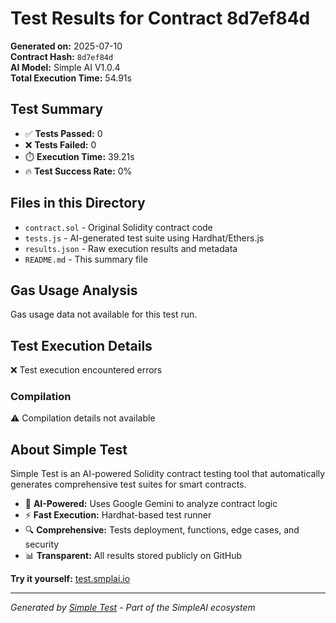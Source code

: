 # Test Results for Contract 8d7ef84d

**Generated on:** 2025-07-10  
**Contract Hash:** `8d7ef84d`  
**AI Model:** Simple AI V1.0.4  
**Total Execution Time:** 54.91s

## Test Summary

- ✅ **Tests Passed:** 0
- ❌ **Tests Failed:** 0
- ⏱️ **Execution Time:** 39.21s
- 🔥 **Test Success Rate:** 0%

## Files in this Directory

- `contract.sol` - Original Solidity contract code
- `tests.js` - AI-generated test suite using Hardhat/Ethers.js
- `results.json` - Raw execution results and metadata
- `README.md` - This summary file

## Gas Usage Analysis

Gas usage data not available for this test run.

## Test Execution Details

❌ Test execution encountered errors

### Compilation
⚠️ Compilation details not available

## About Simple Test

Simple Test is an AI-powered Solidity contract testing tool that automatically generates comprehensive test suites for smart contracts.

- 🤖 **AI-Powered:** Uses Google Gemini to analyze contract logic
- ⚡ **Fast Execution:** Hardhat-based test runner
- 🔍 **Comprehensive:** Tests deployment, functions, edge cases, and security
- 📊 **Transparent:** All results stored publicly on GitHub

**Try it yourself:** [test.smplai.io](https://test.smplai.io)

---

*Generated by [Simple Test](https://test.smplai.io) - Part of the SimpleAI ecosystem*
